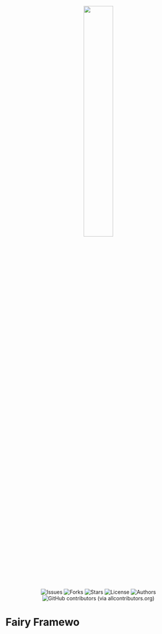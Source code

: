 <p align="center">
  <img width="40%" height="40%" src="https://i.imgur.com/Ix9w2No.png">
  <br> <br>
  <a><img alt="Issues" src="https://img.shields.io/github/issues/FairyProject/fairy-bukkit-module-template"></a>
  <a><img alt="Forks" src="https://img.shields.io/github/forks/FairyProject/fairy-bukkit-module-template"></a>
  <a><img alt="Stars" src="https://img.shields.io/github/stars/FairyProject/fairy-bukkit-module-template"></a>
  <a><img alt="License" src="https://img.shields.io/github/license/FairyProject/fairy-bukkit-module-template"></a>
  <a><img alt="Authors" src="https://img.shields.io/badge/Authors-Ghast-blue"></a>  
  <a><img alt="GitHub contributors (via allcontributors.org)" src="https://img.shields.io/github/all-contributors/FairyProject/fairy-bukkit-module-template/master"></a>
</p>

# Fairy Framewo
